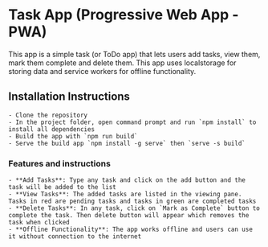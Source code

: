 # Task App (Progressive Web App - PWA)

This app is a simple task (or ToDo app) that lets users add tasks, view them, mark them complete and delete them. This app uses localstorage for storing data and service workers for offline functionality.

## Installation Instructions

    - Clone the repository
    - In the project folder, open command prompt and run `npm install` to install all dependencies
    - Build the app with `npm run build`
    - Serve the build app `npm install -g serve` then `serve -s build`


### Features and instructions
    - **Add Tasks**: Type any task and click on the add button and the task will be added to the list
    - **View Tasks**: The added tasks are listed in the viewing pane. Tasks in red are pending tasks and tasks in green are completed tasks
    - **Delete Tasks**: In any task, click on `Mark as Complete` button to complete the task. Then delete button will appear which removes the task when clicked
    - **Offline Functionality**: The app works offline and users can use it without connection to the internet